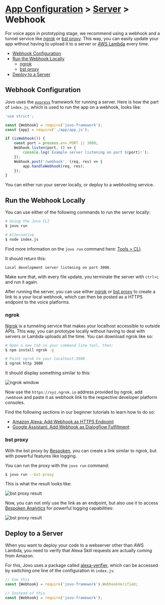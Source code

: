 # [App Configuration](../) > [Server](README.md) > Webhook

For voice apps in prototyping stage, we recommend using a webhook and a tunnel service like [ngrok](#ngrok) or [bst proxy](#bst-proxy). This way, you can easily update your app without having to upload it to a server or [AWS Lambda](https://github.com/jovotech/jovo-framework-nodejs/tree/master/docs/02_app-configuration/server/aws-lambda.md) every time.

* [Webhook Configuration](#webhook-configuration)
* [Run the Webhook Locally](#run-the-webhook-locally)
  * [ngrok](#ngrok)
  * [bst proxy](#bst-proxy)
* [Deploy to a Server](#deploy-to-a-server)


## Webhook Configuration

Jovo uses the [`express`](https://expressjs.com/) framework for running a server. Here is how the part of `index.js`, which is used to run the app on a webhook, looks like:

```javascript
'use strict';

const {Webhook} = require('jovo-framework');
const {app} = require('./app/app.js');

if (isWebhook()) {
    const port = process.env.PORT || 3000;
    Webhook.listen(port, () => {
        console.log(`Example server listening on port ${port}!`);
    });
    Webhook.post('/webhook', (req, res) => {
        app.handleWebhook(req, res);
    });
}
```

You can either run your server locally, or deploy to a webhosting service.


## Run the Webhook Locally

You can use either of the following commands to run the server locally:

```sh
# Using the Jovo CLI
$ jovo run

# Alternative
$ node index.js
```

Find more information on the `jovo run` command here: [Tools > CLI](https://github.com/jovotech/jovo-framework-nodejs/tree/master/docs/05_tools/cli).

It should return this:

```sh
Local development server listening on port 3000.
```

Make sure that, with every file update, you terminate the server with `ctrl+c` and run it again.

After running the server, you can use either [ngrok](#ngrok) or [bst proxy](#bst-proxy) to create a link to a your local webhook, which can then be posted as a HTTPS endpoint to the voice platforms.

### ngrok

[Ngrok](https://ngrok.com/) is a tunneling service that makes your localhost accessible to outside APIs. This way, you can prototype locally without having to deal with servers or Lambda uploads all the time. You can download ngrok like so:

```sh
# Open a new tab in your command line tool, then:
$ npm install ngrok -g

# Point ngrok to your localhost:3000
$ ngrok http 3000
```

It should display something similar to this:

![ngrok window](https://www.jovo.tech/img/docs/building-a-voice-app/webhook-url.jpg)

Now use the `https://xyz.ngrok.io` address provided by ngrok, add `/webhook` and paste it as webhook link to the respective developer platform consoles.

Find the following sections in our beginner tutorials to learn how to do so:

* [Amazon Alexa: Add Webhook as HTTPS Endpoint](https://www.jovo.tech/blog/alexa-skill-tutorial-nodejs/#app-configuration)
* [Google Assistant: Add Webhook as Dialogflow Fulfillment](https://www.jovo.tech/blog/google-action-tutorial-nodejs/#endpoint)

### bst proxy

With the bst proxy by [Bespoken](https://bespoken.io/), you can create a link similar to ngrok, but with powerful features like logging.

You can run the proxy with the `jovo run` command:

```sh
$ jovo run --bst-proxy
```
This is what the result looks like:

![bst proxy result](https://www.jovo.tech/blog/wp-content/uploads/2017/10/terminal-bst-proxy-1.jpg)

Now, you can not only use the link as an endpoint, but also use it to access [Bespoken Analytics](https://github.com/jovotech/jovo-framework-nodejs/tree/master/docs/06_integrations/analytics#bespoken) for powerful logging capabilities:

![bst proxy result](https://www.jovo.tech/blog/wp-content/uploads/2017/10/bespoken-logging.jpg)


## Deploy to a Server

When you want to deploy your code to a webserver other than AWS Lambda, you need to verify that Alexa Skill requests are actually coming from Amazon.

For this, Jovo uses a package called [alexa-verifier](https://github.com/mreinstein/alexa-verifier), which can be accessed by switching one line of the configuration in `index.js`:

```javascript
// Use this
const {Webhook} = require('jovo-framework').WebhookVerified;

// Instead of this
const {Webhook} = require('jovo-framework');
```

